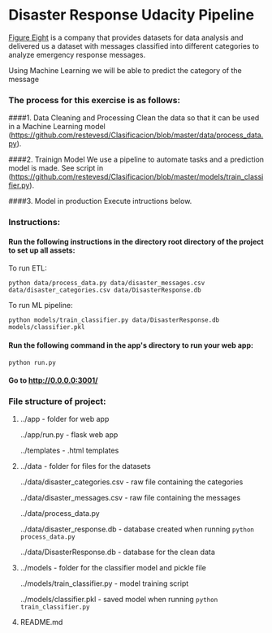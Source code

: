 # Disaster Response Udacity Pipeline

[Figure Eight](https://www.figure-eight.com/) is a company that provides datasets for data analysis and delivered us a dataset with messages classified into different categories to analyze emergency response messages.

Using Machine Learning we will be able to predict the category of the message


### The process for this exercise is as follows:

####1. Data Cleaning and Processing
Clean the data so that it can be used in a Machine Learning model (https://github.com/restevesd/Clasificacion/blob/master/data/process_data.py).
    
####2. Trainign Model
We use a pipeline to automate tasks and a prediction model is made.
See script in (https://github.com/restevesd/Clasificacion/blob/master/models/train_classifier.py).

####3. Model in production
Execute intructions below.
        
### Instructions:
#### Run the following instructions in the directory root directory of the project to set up all assets:

To run ETL:

`python data/process_data.py data/disaster_messages.csv data/disaster_categories.csv data/DisasterResponse.db`

To run ML pipeline:

`python models/train_classifier.py data/DisasterResponse.db models/classifier.pkl`

#### Run the following command in the app's directory to run your web app:

`python run.py`

#### Go to http://0.0.0.0:3001/


### File structure of project:

1.  ../app - folder for web app

    ../app/run.py - flask web app
    
    ../templates - .html templates
    

2.  ../data - folder for files for the datasets

    ../data/disaster_categories.csv - raw file containing the categories
    
    ../data/disaster_messages.csv - raw file containing the messages
    
    ../data/process_data.py
    
    ../data/disaster_response.db - database created when running `python process_data.py`
    
    ../data/DisasterResponse.db - database for the clean data
    

3.  ../models - folder for the classifier model and pickle file

    ../models/train_classifier.py - model training script
    
    ../models/classifier.pkl - saved model when running `python train_classifier.py`
    

4.  README.md
